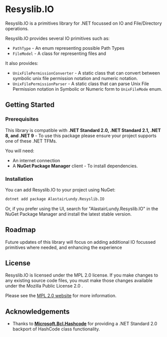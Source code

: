 # Resyslib.IO

Resyslib.IO is a primitives library for .NET focussed on IO and File/Directory operations.

Resyslib.IO provides several IO primitives such as:
* ``PathType`` - An enum representing possible Path Types
* ``FileModel`` - A class for representing files and

It also provides:
* ``UnixFilePermissionConverter`` - A static class that can convert between symbolic unix file permission notation and numeric notation.
* ``UnixFilePermissionParser`` - A static class that can parse Unix File Permission notation in Symbolic or Numeric form to ``UnixFileMode`` enum.

## Getting Started

### Prerequisites
This library is compatible with **.NET Standard 2.0, .NET Standard 2.1, .NET 8, and .NET 9** - To use this package please ensure your project supports one of these .NET TFMs.

You will need:
- An internet connection
- A **NuGet Package Manager** client - To install dependencies.

### Installation
You can add Resyslib.IO to your project using NuGet:
```bash
dotnet add package AlastairLundy.Resyslib.IO
```
Or, if you prefer using the UI, search for "AlastairLundy.Resyslib.IO" in the NuGet Package Manager and install the latest stable version.

## Roadmap

Future updates of this library will focus on adding additional IO focussed primitives where needed,
and enhancing the experience 

## License

Resyslib.IO is licensed under the MPL 2.0 license. If you make changes to any existing source code files, you must make those changes available under the Mozilla Public License 2.0 .

Please see the [MPL 2.0 website](http://mozilla.org/MPL/2.0/) for more information.

## Acknowledgements

- Thanks to [**Microsoft.Bcl.Hashcode**](https://github.com/dotnet/maintenance-packages) for providing a .NET Standard 2.0 backport of HashCode class functionality.